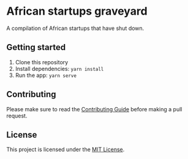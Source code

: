 # African startups graveyard

A compilation of African startups that have shut down.

## Getting started

1. Clone this repository
2. Install dependencies: `yarn install`
3. Run the app: `yarn serve`

## Contributing

Please make sure to read the [Contributing Guide](./CONTRIBUTION.md) before making a pull request.

## License

This project is licensed under the [MIT License](./LICENSE).
